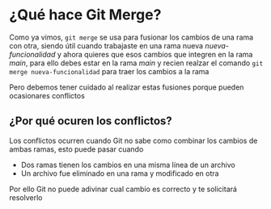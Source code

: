 # ¿Qué hace Git Merge?
Como ya vimos, `git merge` se usa para fusionar los cambios de una rama con otra, siendo útil cuando trabajaste en una rama nueva *nueva-funcionalidad* y ahora quieres que esos cambios que integren en la rama *main*, para ello debes estar en la rama *main* y recien realzar el comando `git merge nueva-funcionalidad` para traer los cambios a la rama </br>

Pero debemos tener cuidado al realizar estas fusiones porque pueden ocasionares conflictos

## ¿Por qué ocuren los conflictos?
Los conflictos ocurren cuando Git no sabe como combinar los cambios de ambas ramas, esto puede pasar cuando

- Dos ramas tienen los cambios en una misma línea de un archivo
- Un archivo fue eliminado en una rama y modificado en otra  

Por ello Git no puede adivinar cual cambio es correcto y te solicitará resolverlo


